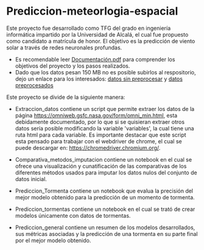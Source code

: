 # Prediccion-meteorlogia-espacial
Este proyecto fue desarrollado como TFG del grado en ingeniería informática impartido por la Universidad de Alcalá, el cual fue propuesto como candidato a matrícula de honor. El objetivo es la predicción de viento solar a través de redes neuronales profundas. <br />

- Es recomendable leer [Documentación.pdf](https://github.com/c-yanguas/Prediccion-meteorologia-espacial/blob/main/Documentaci%C3%B3n.pdf) para comprender los objetivos del proyecto y los pasos realizados.
- Dado que los datos pesan 150 MB no es posible subirlos al respositorio, dejo un enlace para los interesados: [datos sin preprocesar](https://drive.google.com/file/d/1AvvkAYaAC0BMMwAF_6qqtdTqTEbLfcRG/view?usp=sharing) y [datos preprocesados](https://drive.google.com/file/d/1BXSGC21YNVCk8kAn-kHe7qfXJYRtnL-v/view?usp=sharing) <br />

Este proyecto se divide de la siguiente manera:

- Extraccion_datos contiene un script que permite extraer los datos de la página https://omniweb.gsfc.nasa.gov/form/omni_min.html, esta debidamente documentado, por lo que si se quisieran extraer otros datos sería posible modificando la variable 'variables', la cual tiene una ruta html para cada variable. Es importante destacar que este script esta pensado para trabajar con el webdriver de chrome, el cual se puede descargar en: https://chromedriver.chromium.org/.

- Comparativa_metodos_imputacion contiene un notebook en el cual se ofrece una visualización y cunatificación de las comparativas de los diferentes métodos usados para imputar los datos nulos del conjunto de datos inicial.

- Prediccion_Tormenta contiene un notebook que evalua la precisión del mejor modelo obtenido para la predicción de un momento de tormenta.

- Prediccion_tormentas contiene un notebook en el cual se trató de crear modelos únicamente con datos de tormentas.

- Prediccion_general contiene un resumen de los modelos desarrollados, sus métricas asociadas y la predicción de una tormenta en su parte final por el mejor modelo obtenido.
